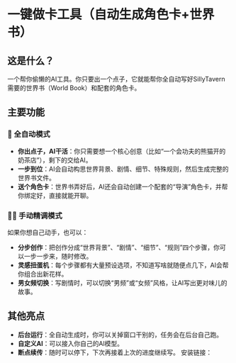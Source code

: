 # 一键做卡工具（自动生成角色卡+世界书）

## 这是什么？

一个帮你偷懒的AI工具。你只要出一个点子，它就能帮你全自动写好SillyTavern需要的世界书（World Book）和配套的角色卡。

## 主要功能

### 🚀 全自动模式

- **你出点子，AI干活**：你只需要想一个核心创意（比如“一个会功夫的熊猫开的奶茶店”），剩下的交给AI。
- **一步到位**：AI会自动构思世界背景、剧情、细节、特殊规则，然后生成完整的世界书文件。
- **送个角色卡**：世界书弄好后，AI还会自动创建一个配套的“导演”角色卡，并帮你绑定好，直接就能开聊。

### 👨‍🎨 手动精调模式

如果你想自己动手，也可以：

- **分步创作**：把创作分成“世界背景”、“剧情”、“细节”、“规则”四个步骤，你可以一步一步来，随时修改。
- **灵感扭蛋机**：每个步骤都有大量预设选项，不知道写啥就随便点几下，AI会帮你组合出新花样。
- **男女频切换**：写剧情时，可以切换“男频”或“女频”风格，让AI写出更对味儿的故事。

## 其他亮点

- **后台运行**：全自动生成时，你可以关掉窗口干别的，任务会在后台自己跑。
- **自定义AI**：可以接入你自己的AI模型。
- **断点续传**：随时可以停下，下次再接着上次的进度继续写。
安装链接：